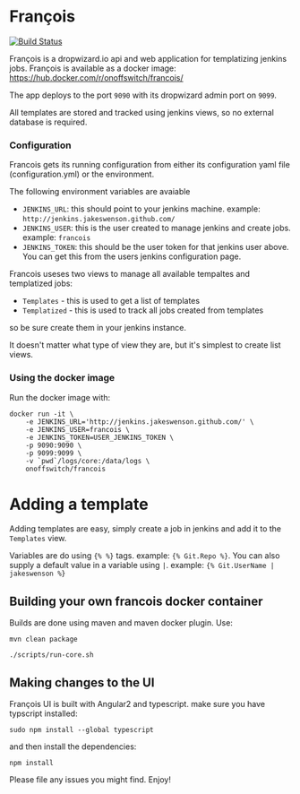 # François

[![Build Status](https://travis-ci.org/paradoxical-io/francois.svg?branch=master)](https://travis-ci.org/paradoxical-io/francois)

François is a dropwizard.io api and web application for templatizing jenkins jobs. François is available as a docker image: https://hub.docker.com/r/onoffswitch/francois/

The app deploys to the port `9090` with its dropwizard admin port on `9099`.

All templates are stored and tracked using jenkins views, so no external database is required.

### Configuration
Francois gets its running configuration from either its configuration yaml file (configuration.yml) or the environment.

The following environment variables are avaiable

- `JENKINS_URL`: this should point to your jenkins machine. example: `http://jenkins.jakeswenson.github.com/`
- `JENKINS_USER`: this is the user created to manage jenkins and create jobs. example: `francois`
- `JENKINS_TOKEN`: this should be the user token for that jenkins user above. You can get this from the users jenkins configuration page.

Francois useses two views to manage all available tempaltes and templatized jobs:

- `Templates` - this is used to get a list of templates
- `Templatized` - this is used to track all jobs created from templates

so be sure create them in your jenkins instance.

It doesn't matter what type of view they are, but it's simplest to create list views.

### Using the docker image

Run the docker image with:

```
docker run -it \
    -e JENKINS_URL='http://jenkins.jakeswenson.github.com/' \
    -e JENKINS_USER=francois \
    -e JENKINS_TOKEN=USER_JENKINS_TOKEN \
    -p 9090:9090 \
    -p 9099:9099 \
    -v `pwd`/logs/core:/data/logs \
    onoffswitch/francois
```

# Adding a template
Adding templates are easy, simply create a job in jenkins and add it to the `Templates` view.

Variables are do using `{% %}` tags. example: `{% Git.Repo %}`.
You can also supply a default value in a variable using `|`. example: `{% Git.UserName | jakeswenson %}`

## Building your own francois docker container

Builds are done using maven and maven docker plugin. Use:

```
mvn clean package

./scripts/run-core.sh
```

## Making changes to the UI

François UI is built with Angular2 and typescript. make sure you have typscript installed:
```
sudo npm install --global typescript
```

and then install the dependencies:

```
npm install
```

Please file any issues you might find. Enjoy!
